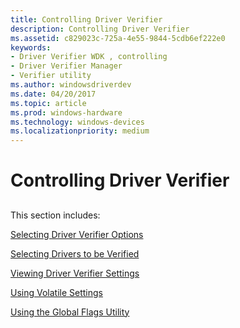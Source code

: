 ```yaml
---
title: Controlling Driver Verifier
description: Controlling Driver Verifier
ms.assetid: c829023c-725a-4e55-9844-5cdb6ef222e0
keywords:
- Driver Verifier WDK , controlling
- Driver Verifier Manager
- Verifier utility
ms.author: windowsdriverdev
ms.date: 04/20/2017
ms.topic: article
ms.prod: windows-hardware
ms.technology: windows-devices
ms.localizationpriority: medium
---
```


# Controlling Driver Verifier


## <span id="ddk_controlling_driver_verifier_tools"></span><span id="DDK_CONTROLLING_DRIVER_VERIFIER_TOOLS"></span>


This section includes:

[Selecting Driver Verifier Options](selecting-driver-verifier-options.md)

[Selecting Drivers to be Verified](selecting-drivers-to-be-verified.md)

[Viewing Driver Verifier Settings](viewing-driver-verifier-settings.md)

[Using Volatile Settings](using-volatile-settings.md)

[Using the Global Flags Utility](using-the-global-flags-utility.md)

 

 





